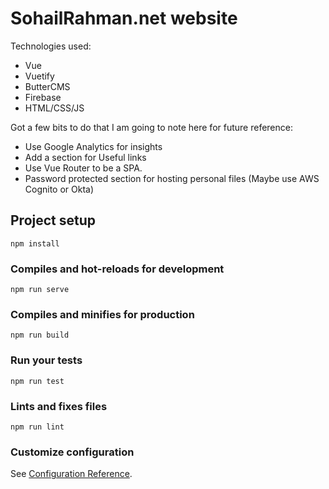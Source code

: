 # SohailRahman.net website

Technologies used:
- Vue
- Vuetify
- ButterCMS
- Firebase
- HTML/CSS/JS

Got a few bits to do that I am going to note here for future reference:
- Use Google Analytics for insights
- Add a section for Useful links 
- Use Vue Router to be a SPA.
- Password protected section for hosting personal files (Maybe use AWS Cognito or Okta)

## Project setup
```
npm install
```

### Compiles and hot-reloads for development
```
npm run serve
```

### Compiles and minifies for production
```
npm run build
```

### Run your tests
```
npm run test
```

### Lints and fixes files
```
npm run lint
```

### Customize configuration
See [Configuration Reference](https://cli.vuejs.org/config/).
